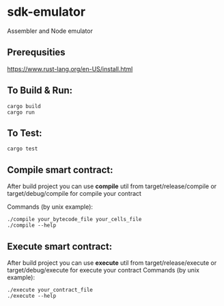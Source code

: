 # sdk-emulator
Assembler and Node emulator

## Prerequsities

https://www.rust-lang.org/en-US/install.html

## To Build & Run:

```
cargo build
cargo run
```

## To Test:
```
cargo test
```

## Compile smart contract:

After build project you can use **compile** util from target/release/compile or target/debug/compile for compile your contract

Commands (by unix example):
```
./compile your_bytecode_file your_cells_file
./compile --help
```

## Execute smart contract:

After build project you can use **execute** util from target/release/execute or target/debug/execute for execute your contract
Commands (by unix example):
```
./execute your_contract_file
./execute --help
```
